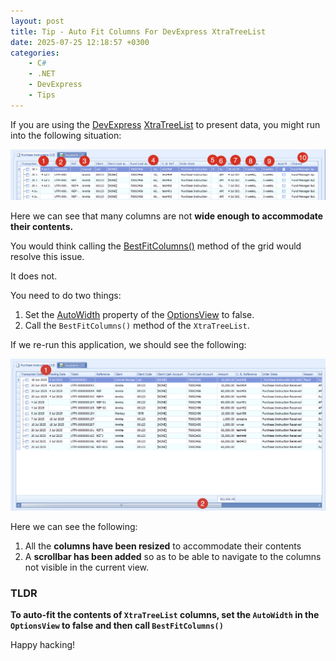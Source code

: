 ```yaml
---
layout: post
title: Tip - Auto Fit Columns For DevExpress XtraTreeList
date: 2025-07-25 12:18:57 +0300
categories:
    - C#
    - .NET
    - DevExpress
    - Tips
---
```


If you are using the [DevExpress](https://www.devexpress.com/) [XtraTreeList](https://docs.devexpress.com/WindowsForms/DevExpress.XtraTreeList.TreeList) to present data, you might run into the following situation:

![Cutoff](../images/2025/07/Cutoff.png)

Here we can see that many columns are not **wide enough to accommodate their contents.**

You would think calling the [BestFitColumns()](https://docs.devexpress.com/WindowsForms/DevExpress.XtraTreeList.TreeList.BestFitColumns) method of the grid would resolve this issue.

It does not.

You need to do two things:

1. Set the [AutoWidth](https://docs.devexpress.com/WindowsForms/DevExpress.XtraTreeList.TreeListOptionsView.AutoWidth) property of the [OptionsView](https://docs.devexpress.com/WindowsForms/DevExpress.XtraTreeList.TreeList.OptionsView) to false.
2. Call the `BestFitColumns()` method of the `XtraTreeList`.

If we re-run this application, we should see the following:

![Resized](../images/2025/07/Resized.png)

Here we can see the following:

1. All the **columns have been resized** to accommodate their contents
2. A **scrollbar has been added** so as to be able to navigate to the columns not visible in the current view.

### TLDR

**To auto-fit the contents of `XtraTreeList` columns, set the `AutoWidth` in the `OptionsView` to false and then call `BestFitColumns()`**

Happy hacking!
